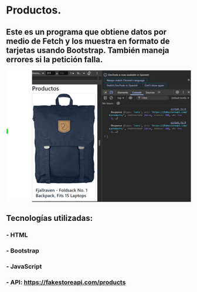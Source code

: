 # Productos.


## Este es un programa que obtiene datos por medio de Fetch y los muestra en formato de tarjetas usando Bootstrap. También maneja errores si la petición falla. 

![Vista previa de la app](./img/captura%20bolsa.png)

## Tecnologías utilizadas: 
### - HTML
### - Bootstrap 
### - JavaScript 
### - API: https://fakestoreapi.com/products

